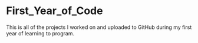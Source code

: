# First_Year_of_Code
This is all of the projects I worked on and uploaded to GitHub during my first year of learning to program.
